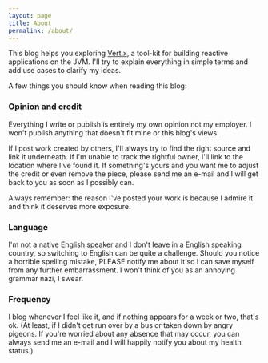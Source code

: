 ```yaml
---
layout: page
title: About
permalink: /about/
---
```


This blog helps you exploring [Vert.x](http://vertx.io), a tool-kit for building reactive applications on the JVM. I'll try to explain everything in simple terms and add use cases to clarify my ideas.

A few things you should know when reading this blog:

### Opinion and credit

Everything I write or publish is entirely my own opinion not my employer. I won't publish anything that doesn't fit mine or this blog's views.

If I post work created by others, I'll always try to find the right source and link it underneath. If I'm unable to track the rightful owner, I'll link to the location where I've found it. If something's yours and you want me to adjust the credit or even remove the piece, please send me an e-mail and I will get back to you as soon as I possibly can.

Always remember: the reason I've posted your work is because I admire it and think it deserves more exposure.

### Language

I'm not a native English speaker and I don't leave in a English speaking country, so switching to English can be quite a challenge. Should you notice a horrible spelling mistake, PLEASE notify me about it so I can save myself from any further embarrassment. I won't think of you as an annoying grammar nazi, I swear.

### Frequency

I blog whenever I feel like it, and if nothing appears for a week or two, that's ok. (At least, if I didn't get run over by a bus or taken down by angry pigeons. If you're worried about any absence that may occur, you can always send me an e-mail and I will happily notify you about my health status.)
